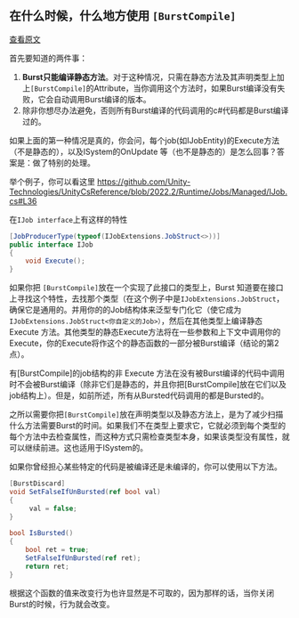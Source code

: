 ## 在什么时候，什么地方使用 `[BurstCompile]`

[查看原文](https://forum.unity.com/threads/when-where-and-why-to-put-burstcompile-with-mild-under-the-hood-explanation.1344539/)

首先要知道的两件事：

1. **Burst只能编译静态方法**。对于这种情况，只需在静态方法及其声明类型上加上`[BurstCompile]`的Attribute，当你调用这个方法时，如果Burst编译没有失败，它会自动调用Burst编译的版本。
2. 除非你想尽办法避免，否则所有Burst编译的代码调用的c#代码都是Burst编译过的。

如果上面的第一种情况是真的，你会问，每个job(如IJobEntity)的Execute方法（不是静态的），以及ISystem的OnUpdate 等（也不是静态的）是怎么回事？答案是：做了特别的处理。

举个例子，你可以看这里 https://github.com/Unity-Technologies/UnityCsReference/blob/2022.2/Runtime/Jobs/Managed/IJob.cs#L36 

在`IJob interface`上有这样的特性
```C#
[JobProducerType(typeof(IJobExtensions.JobStruct<>))]
public interface IJob
{
    void Execute();
}
```

如果你把 `[BurstCompile]`放在一个实现了此接口的类型上，Burst 知道要在接口上寻找这个特性，去找那个类型（在这个例子中是`IJobExtensions.JobStruct`，确保它是通用的。并用你的的Job结构体来泛型专门化它（使它成为 `IJobExtensions.JobStruct<你自定义的Job>）`，然后在其他类型上编译静态 Execute 方法。其他类型的静态Execute方法将在一些参数和上下文中调用你的Execute，你的Execute将作这个的静态函数的一部分被Burst编译（结论的第2点）。

有[BurstCompile]的job结构的非 Execute 方法在没有被Burst编译的代码中调用时不会被Burst编译（除非它们是静态的，并且你把[BurstCompile]放在它们以及job结构上）。但是，如前所述，所有从Bursted代码调用的都是Bursted的。

之所以需要你把`[BurstCompile]`放在声明类型以及静态方法上，是为了减少扫描什么方法需要Burst的时间。如果我们不在类型上要求它，它就必须到每个类型的每个方法中去检查属性，而这种方式只需检查类型本身，如果该类型没有属性，就可以继续前进。这也适用于ISystem的。

如果你曾经担心某些特定的代码是被编译还是未编译的，你可以使用以下方法。

```C#
[BurstDiscard]
void SetFalseIfUnBursted(ref bool val)
{
     val = false;
}
 
bool IsBursted()
{
    bool ret = true;
    SetFalseIfUnBursted(ref ret);
    return ret;
}
```

根据这个函数的值来改变行为也许显然是不可取的，因为那样的话，当你关闭Burst的时候，行为就会改变。